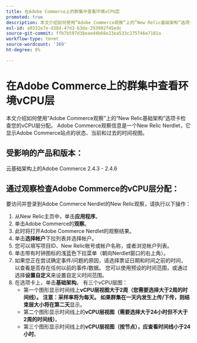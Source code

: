 ```yaml
---
title: 在Adobe Commerce上的群集中查看环境vCPU层
promoted: true
description: 本文介绍如何使用“Adobe Commerce观察”上的“New Relic基础架构”选项卡检查您的vCPU层分配。 Adobe Commerce观察信息是一个New Relic Nerdlet，它显示Adobe Commerce站点的状态、当前和过去的时间视图。
exl-id: a0332e7e-d38d-47d3-b3da-293902f45edc
source-git-commit: ffb7b597d38eaed4b66e23ea533c275746e7181a
workflow-type: tm+mt
source-wordcount: '369'
ht-degree: 0%

---
```


# 在Adobe Commerce上的群集中查看环境vCPU层

本文介绍如何使用“Adobe Commerce观察”上的“New Relic基础架构”选项卡检查您的vCPU层分配。 Adobe Commerce观察信息是一个New Relic Nerdlet，它显示Adobe Commerce站点的状态、当前和过去的时间视图。

## 受影响的产品和版本：

云基础架构上的Adobe Commerce 2.4.3 - 2.4.6

## 通过观察检查Adobe Commerce的vCPU层分配：

要访问并登录到Adobe Commerce Nerdlet的New Relic观察，请执行以下操作：

1. 从New Relic主页中，单击&#x200B;**应用程序**。
1. 单击Adobe Commerce的&#x200B;**观察**。
1. 此时将打开Adobe Commerce Nerdlet的观察结果。
1. 单击&#x200B;**选择帐户**&#x200B;下拉列表并选择帐户。
1. 您可以填写项目ID、New Relic帐号或帐户名称，或者浏览帐户列表。
1. 单击带有时钟图标的浅蓝色下拉菜单（朝向Nerdlet窗口的右上角）。
1. 如果您正在尝试确定事件/问题的原因，请选择票证日期和时间之前的时间，以查看是否存在任何以前的事件/数据。 您可以使用预设的时间范围，或通过选择&#x200B;**设置自定义**&#x200B;来设置自定义时间范围。
1. 在选项卡上，单击&#x200B;**基础架构**。 有三个vCPU层图：
   * 第一个图形显示时间线上&#x200B;**vCPU层视图大于2周（您需要选择大于2周的时间线）。 注意：采样率将为每天。 如果群集在一天内发生上传/下传，则结束层大小将在第二天**&#x200B;显示。
   * 第二个图形显示时间线上的&#x200B;**vCPU层视图（需要选择大于24小时但不大于2周的时间线）**。
   * 第三个图形显示时间线上的&#x200B;**vCPU层视图（按节点），应查看时间线小于24小时**。

